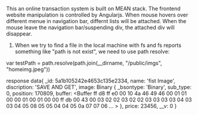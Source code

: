 This an online transaction system is built on MEAN stack. The frontend website manipulation is controlled by Angularjs. When mouse hovers over different menue in navigation bar, differnt lists will be attached. When the mouse leave the navigation bar/suspending div, the attached div will disappear. 


1. When we try to find a file in the local machine with fs and fs reports something like "path is not exist", we need  to  use path resolve:

var testPath = path.resolve(path.join(__dirname, "/public/imgs", "homeimg.jpeg"))


response data{ _id: 5a1b105242e4653c135e2334,
  name: 'fist Image',
  discription: 'SAVE AND GET',
  image:
   Binary {
     _bsontype: 'Binary',
     sub_type: 0,
     position: 170809,
     buffer: <Buffer ff d8 ff e0 00 10 4a 46 49 46 00 01 01 00 00 01 00 01 00 00 ff db 00 43 00 03 02 02 03 02 02 03 03 03 03 04 03 03 04 05 08 05 05 04 04 05 0a 07 07 06 ... > },
  price: 23456,
  __v: 0 }